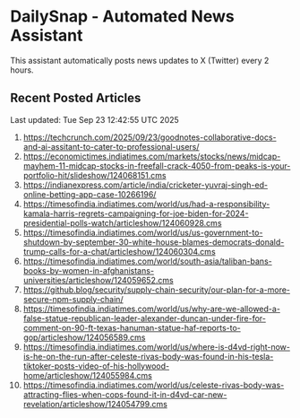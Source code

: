 # DailySnap - Automated News Assistant

This assistant automatically posts news updates to X (Twitter) every 2 hours.

## Recent Posted Articles

Last updated: Tue Sep 23 12:42:55 UTC 2025

1. https://techcrunch.com/2025/09/23/goodnotes-collaborative-docs-and-ai-assitant-to-cater-to-professional-users/
2. https://economictimes.indiatimes.com/markets/stocks/news/midcap-mayhem-11-midcap-stocks-in-freefall-crack-4050-from-peaks-is-your-portfolio-hit/slideshow/124068151.cms
3. https://indianexpress.com/article/india/cricketer-yuvraj-singh-ed-online-betting-app-case-10266196/
4. https://timesofindia.indiatimes.com/world/us/had-a-responsibility-kamala-harris-regrets-campaigning-for-joe-biden-for-2024-presidential-polls-watch/articleshow/124060928.cms
5. https://timesofindia.indiatimes.com/world/us/us-government-to-shutdown-by-september-30-white-house-blames-democrats-donald-trump-calls-for-a-chat/articleshow/124060304.cms
6. https://timesofindia.indiatimes.com/world/south-asia/taliban-bans-books-by-women-in-afghanistans-universities/articleshow/124059652.cms
7. https://github.blog/security/supply-chain-security/our-plan-for-a-more-secure-npm-supply-chain/
8. https://timesofindia.indiatimes.com/world/us/why-are-we-allowed-a-false-statue-republican-leader-alexander-duncan-under-fire-for-comment-on-90-ft-texas-hanuman-statue-haf-reports-to-gop/articleshow/124056589.cms
9. https://timesofindia.indiatimes.com/world/us/where-is-d4vd-right-now-is-he-on-the-run-after-celeste-rivas-body-was-found-in-his-tesla-tiktoker-posts-video-of-his-hollywood-home/articleshow/124055984.cms
10. https://timesofindia.indiatimes.com/world/us/celeste-rivas-body-was-attracting-flies-when-cops-found-it-in-d4vd-car-new-revelation/articleshow/124054799.cms
